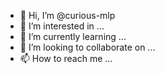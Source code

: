 - 👋 Hi, I’m @curious-mlp
- 👀 I’m interested in ...
- 🌱 I’m currently learning ...
- 💞️ I’m looking to collaborate on ...
- 📫 How to reach me ...

<!---
curious-mlp/curious-mlp is a ✨ special ✨ repository because its `README.md` (this file) appears on your GitHub profile.
You can click the Preview link to take a look at your changes.
--->
